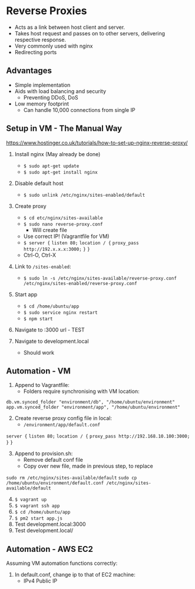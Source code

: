 # Reverse Proxies

- Acts as a link between host client and server.
- Takes host request and passes on to other servers, delivering respective response.
- Very commonly used with nginx
- Redirecting ports

## Advantages

- Simple implementation
- Aids with load balancing and security
	- Preventing DDoS, DoS
- Low memory footprint
	- Can handle 10,000 connections from single IP

## Setup in VM - The Manual Way

https://www.hostinger.co.uk/tutorials/how-to-set-up-nginx-reverse-proxy/

1) Install nginx (May already be done)
	- `$ sudo apt-get update`
	- `$ sudo apt-get install nginx`

2) Disable default host
	- `$ sudo unlink /etc/nginx/sites-enabled/default`

3) Create proxy
	- `$ cd etc/nginx/sites-available`
	- `$ sudo nano reverse-proxy.conf`
		- Will create file
	- Use correct IP! (Vagrantfile for VM)
	- `$ server {`
    		`listen 80;`
    		`location / {`
        		`proxy_pass http://192.x.x.x:3000;`
    	    `}`
		  `}`
    - Ctrl-O, Ctrl-X

4) Link to `/sites-enabled`:
	- `$ sudo ln -s /etc/nginx/sites-available/reverse-proxy.conf /etc/nginx/sites-enabled/reverse-proxy.conf`

5) Start app
	- `$ cd /home/ubuntu/app`
	- `$ sudo service nginx restart`
	- `$ npm start`

6) Navigate to :3000 url - TEST

7) Navigate to development.local 
	- Should work



## Automation - VM

1) Append to Vagrantfile:
	- Folders require synchronising with VM location:

`db.vm.synced_folder "environment/db", "/home/ubuntu/environment"`
`app.vm.synced_folder "environment/app", "/home/ubuntu/environment"`

2) Create reverse proxy config file in local:
	- `/environment/app/default.conf`

`server {`
    `listen 80;`
    `location / {`
            `proxy_pass http://192.168.10.100:3000;`
    `}`
`}`

3) Append to provision.sh:
	- Remove default conf file
	- Copy over new file, made in previous step, to replace

`sudo rm /etc/nginx/sites-available/default`
`sudo cp /home/ubuntu/environment/default.conf /etc/nginx/sites-available/default`

4) `$ vagrant up`
5) `$ vagrant ssh app`
6) `$ cd /home/ubuntu/app`
7) `$ pm2 start app.js`
8) Test development.local:3000
9) Test development.local/


## Automation - AWS EC2

Assuming VM automation functions correctly:

1) In default.conf, change ip to that of EC2 machine:
	- IPv4 Public IP